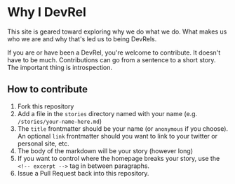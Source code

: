 # Why I DevRel

This site is geared toward exploring why we do what we do. What makes us who we are and why that's led us to being DevRels.

If you are or have been a DevRel, you're welcome to contribute. It doesn't have to be much. Contributions can go from a sentence to a short story. The important thing is introspection.

## How to contribute

1. Fork this repository
2. Add a file in the `stories` directory named with your name (e.g. `/stories/your-name-here.md`)
3. The `title` frontmatter should be your name (or `anonymous` if you choose). An optional `link` frontmatter should you want to link to your twitter or personal site, etc.
4. The body of the markdown will be your story (however long)
5. If you want to control where the homepage breaks your story, use the `<!-- excerpt -->` tag in between paragraphs.
6. Issue a Pull Request back into this repository.